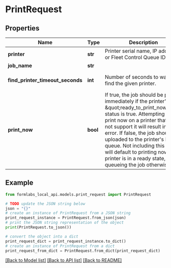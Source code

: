 # PrintRequest


## Properties

Name | Type | Description | Notes
------------ | ------------- | ------------- | -------------
**printer** | **str** | Printer serial name, IP address, or Fleet Control Queue ID | 
**job_name** | **str** |  | 
**find_printer_timeout_seconds** | **int** | Number of seconds to wait to find the given printer. | [optional] [default to 30]
**print_now** | **bool** | If true, the job should be printed immediately if the printer&#39;s \&quot;ready_to_print_now\&quot; status is true. Attempting to print now on a printer that does not support it will result in an error. If false, the job should be uploaded to the printer&#39;s local queue. Not including this value will default to printing now if the printer is in a ready state, and queueing the job otherwise.  | [optional] 

## Example

```python
from formlabs_local_api.models.print_request import PrintRequest

# TODO update the JSON string below
json = "{}"
# create an instance of PrintRequest from a JSON string
print_request_instance = PrintRequest.from_json(json)
# print the JSON string representation of the object
print(PrintRequest.to_json())

# convert the object into a dict
print_request_dict = print_request_instance.to_dict()
# create an instance of PrintRequest from a dict
print_request_from_dict = PrintRequest.from_dict(print_request_dict)
```
[[Back to Model list]](../README.md#documentation-for-models) [[Back to API list]](../README.md#documentation-for-api-endpoints) [[Back to README]](../README.md)


